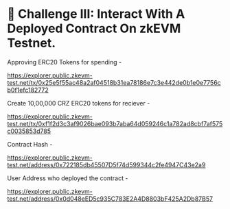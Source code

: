 # 🌳 Challenge III: Interact With A Deployed Contract On zkEVM Testnet.

Approving ERC20 Tokens for spending - 

https://explorer.public.zkevm-test.net/tx/0x25e5f55ac48a2af04518b31ea78186e7c3e442de0b1e0e7756cb0f1efc182772

Create 10,00,000 CRZ ERC20 tokens for reciever - 

https://explorer.public.zkevm-test.net/tx/0xf1f2d3c3af9026bae093b7aba64d059246c1a782ad8cbf7af575c0035853d785

Contract Hash - 

https://explorer.public.zkevm-test.net/address/0x722185db45507D5f74d599344c2fe4947C43e2a9

User Address who deployed the contract - 

https://explorer.public.zkevm-test.net/address/0x0d048eED5c935C783E2A4D8803bF425A2Db87B57
